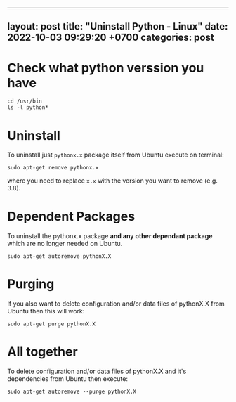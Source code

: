   ---
layout: post
title:  "Uninstall Python - Linux"
date:   2022-10-03 09:29:20 +0700
categories: post
---

# Check what python verssion you have

``` 
cd /usr/bin
ls -l python*
```
# Uninstall 

To uninstall just `pythonx.x` package itself from Ubuntu execute on terminal:

```sudo apt-get remove pythonx.x```

where you need to replace `x.x` with the version you want to remove (e.g. 3.8).

# Dependent Packages

To uninstall the pythonx.x package **and any other dependant package** which are no longer needed on Ubuntu.

```sudo apt-get autoremove pythonX.X```

# Purging 

If you also want to delete configuration and/or data files of pythonX.X from Ubuntu then this will work:

```sudo apt-get purge pythonX.X```

# All together

To delete configuration and/or data files of pythonX.X and it's dependencies from Ubuntu then execute:

```sudo apt-get autoremove --purge pythonX.X```
